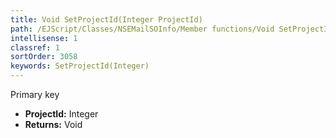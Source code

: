 ```yaml
---
title: Void SetProjectId(Integer ProjectId)
path: /EJScript/Classes/NSEMailSOInfo/Member functions/Void SetProjectId(Integer p_0)
intellisense: 1
classref: 1
sortOrder: 3058
keywords: SetProjectId(Integer)
---
```



Primary key



* **ProjectId:** Integer
* **Returns:** Void


